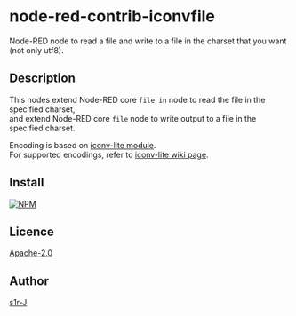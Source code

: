 node-red-contrib-iconvfile
====

Node-RED node to read a file and write to a file in the charset that you want (not only utf8).

## Description

This nodes extend Node-RED core `file in` node to read the file in the specified charset,  
and extend Node-RED core `file` node to write output to a file in the specified charset.

Encoding is based on [iconv-lite module](https://www.npmjs.com/package/iconv-lite).  
For supported encodings, refer to [iconv-lite wiki page](https://github.com/ashtuchkin/iconv-lite/wiki/Supported-Encodings).

## Install

[![NPM](https://nodei.co/npm/node-red-contrib-iconvfile.png)](https://nodei.co/npm/node-red-contrib-iconvfile/)

## Licence

[Apache-2.0](http://www.apache.org/licenses/LICENSE-2.0.html)

## Author

[s1r-J](https://github.com/s1r-J)
